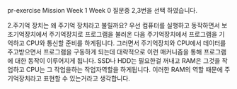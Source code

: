  pr-exercise
Mission Week 1
Week 0 질문중 2,3번을 선택 하였습니다.

2.주기억 장치는 왜 주기억 장치라고 불릴까요?
우선 컴퓨터를 실행하고 동작하면서 보조기억장치에서 주기억장치로 프로그램을 불러온 다음 주기억장치에서 프로그램을 기억하고 CPU와 통신할 준비를 하게됩니다. 그러면서 주기억장치와 CPU에서 데이터를 주고받으면서 프로그램을 구동하게 되는데 대략적으로 이런 매커니즘을 통해 프로그램에 대한 동작이 이루어지게 됩니다.
SSD나 HDD는 필요한걸 꺼내고 RAM은 그것을 작업하고 CPU는 그 작업을하는 작업자역할을 하게됩니다. 이러한 RAM의 역할 때문에 주기억장치라고 표현할 수 있는거라고 생각합니다.
